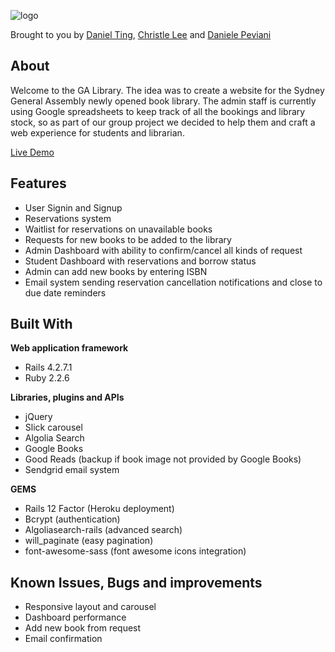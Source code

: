 ![logo](http://res.cloudinary.com/dt9ppmca8/image/upload/v1487289231/GA-library-black_wjmkkm.png)

Brought to you by [Daniel Ting](https://github.com/dting0104), [Christle Lee](https://github.com/wvyeun) and [Daniele Peviani](https://github.com/dansyd)

## About

Welcome to the GA Library. The idea was to create a website for the Sydney General Assembly newly opened book library. The admin staff is currently using Google spreadsheets to keep track of all the bookings and library stock, so as part of our group project we decided to help them and craft a web experience for students and librarian.  

[Live Demo](https://ga-library.herokuapp.com/)

## Features

* User Signin and Signup
* Reservations system
* Waitlist for reservations on unavailable books
* Requests for new books to be added to the library
* Admin Dashboard with ability to confirm/cancel all kinds of request
* Student Dashboard with reservations and borrow status
* Admin can add new books by entering ISBN   
* Email system sending reservation cancellation notifications and close to due date reminders

## Built With

**Web application framework**

* Rails 4.2.7.1
* Ruby 2.2.6

**Libraries, plugins and APIs**

* jQuery
* Slick carousel
* Algolia Search
* Google Books
* Good Reads (backup if book image not provided by Google Books)
* Sendgrid email system

**GEMS**

* Rails 12 Factor (Heroku deployment)
* Bcrypt (authentication)
* Algoliasearch-rails (advanced search)
* will_paginate (easy pagination)
* font-awesome-sass (font awesome icons integration)

## Known Issues, Bugs and improvements

* Responsive layout and carousel
* Dashboard performance
* Add new book from request
* Email confirmation
